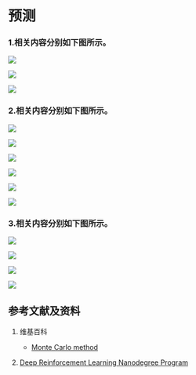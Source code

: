 # 预测

### 1.相关内容分别如下图所示。

![](/images/体验蒙特卡洛控制算法/预测/Udacity案例.png)

![](/images/体验蒙特卡洛控制算法/预测/从前后左右中随机选择1个方向.png)

![](/images/体验蒙特卡洛控制算法/预测/model.jpg)

### 2.相关内容分别如下图所示。

![](/images/体验蒙特卡洛控制算法/预测/1-01.jpg)

![](/images/体验蒙特卡洛控制算法/预测/1-02.jpg)

![](/images/体验蒙特卡洛控制算法/预测/1-03.jpg)

![](/images/体验蒙特卡洛控制算法/预测/1-04.jpg)

![](/images/体验蒙特卡洛控制算法/预测/1-05.jpg)

![](/images/体验蒙特卡洛控制算法/预测/1-06.jpg)

### 3.相关内容分别如下图所示。

![](/images/体验蒙特卡洛控制算法/预测/前2个episode.png)

![](/images/体验蒙特卡洛控制算法/预测/episode1-2.jpg)

![](/images/体验蒙特卡洛控制算法/预测/5个episode.png)

![](/images/体验蒙特卡洛控制算法/预测/episode1-5.jpg)

## 参考文献及资料

1. 维基百科
	- [Monte Carlo method](https://en.wikipedia.org/wiki/Monte_Carlo_method) 

2. [Deep Reinforcement Learning Nanodegree Program](https://www.udacity.com/course/deep-reinforcement-learning-nanodegree--nd893)